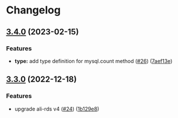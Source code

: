 # Changelog

## [3.4.0](https://github.com/eggjs/egg-mysql/compare/v3.3.0...v3.4.0) (2023-02-15)


### Features

* **type:** add type definition for mysql.count method ([#26](https://github.com/eggjs/egg-mysql/issues/26)) ([7aef13e](https://github.com/eggjs/egg-mysql/commit/7aef13eb861b41c538d3b3d561c92a666a61110b))

## [3.3.0](https://github.com/eggjs/egg-mysql/compare/v3.2.0...v3.3.0) (2022-12-18)


### Features

* upgrade ali-rds v4 ([#24](https://github.com/eggjs/egg-mysql/issues/24)) ([1b129e8](https://github.com/eggjs/egg-mysql/commit/1b129e8f94b0739a5515d5704be301df85f97b30))
